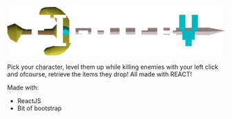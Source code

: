 ![alt text](https://github.com/jvidalv/fighterv/blob/master/public/logo.png?raw=true)

Pick your character, level them up while killing enemies with your left click and ofcourse, retrieve the items they drop!
All made with REACT!

Made with:
* ReactJS
* Bit of bootstrap
